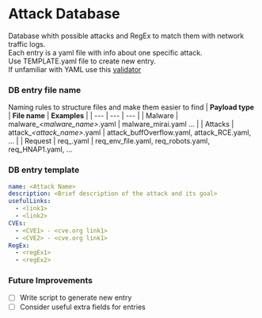 # Attack Database

Database whith possible attacks and RegEx to match them with network traffic logs.\
Each entry is a yaml file with info about one specific attack.\
Use TEMPLATE.yaml file to create new entry.\
If unfamiliar with YAML use this [validator](http://www.yamllint.com/)
### DB entry file name
Naming rules to structure files and make them easier to find
| **Payload type** | **File name** | **Examples** |
| --- | --- | --- |
| Malware | malware_*<malware_name>*.yaml | malware_mirai.yaml ... |
| Attacks | attack_*<attack_name>*.yaml | attack_buffOverflow.yaml, attack_RCE.yaml, ... |
| Request | req_*<target>*.yaml | req_env_file.yaml, req_robots.yaml, req_HNAP1.yaml, ...
### DB entry template
```yaml
name: <Attack Name>
description: <Brief description of the attack and its goal>
usefulLinks:
  - <link1>
  - <link2>
CVEs:
  - <CVE1> - <cve.org link1>
  - <CVE2> - <cve.org link1>
RegEx:
  - <regEx1>
  - <regEx2>
```
### Future Improvements
- [ ] Write script to generate new entry
- [ ] Consider useful extra fields for entries
